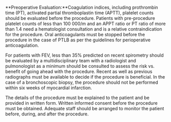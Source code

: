 **Preoperative Evaluation:**Coagulation indices, including prothrombin time (PT), activated partial thromboplastin time (APTT), platelet counts should be evaluated before the procedure. Patients with pre-procedure platelet counts of less than 100 000/m and an APPT ratio or PT ratio of more than 1.4 need a hematologist consultation and is a relative contraindication for the procedure. Oral anticoagulants must be stopped before the procedure in the case of PTLB as per the guidelines for perioperative anticoagulation.

For patients with FEV, less than 35% predicted on recent spirometry should be evaluated by a multidisciplinary team with a radiologist and pulmonologist as a minimum should be consulted to assess the risk vs. benefit of going ahead with the procedure. Recent as well as previous radiographs must be available to decide if the procedure is beneficial. In the case of a bronchoscopic biopsy, the procedure should not be performed within six weeks of myocardial infarction.

The details of the procedure must be explained to the patient and be provided in written form. Written informed consent before the procedure must be obtained. Adequate staff should be arranged to monitor the patient before, during, and after the procedure.